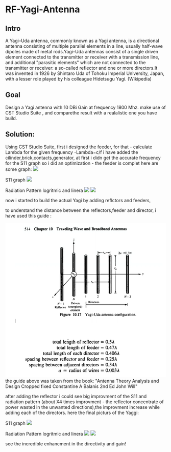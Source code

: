 # RF-Yagi-Antenna
## Intro  
A Yagi–Uda antenna, commonly known as a Yagi antenna, is a directional antenna consisting of multiple parallel elements in a line, usually half-wave dipoles made of metal rods.Yagi–Uda antennas consist of a single driven element connected to the transmitter or receiver with a transmission line, and additional "parasitic elements" which are not connected to the transmitter or receiver: a so-called reflector and one or more directors.It was invented in 1926 by Shintaro Uda of Tohoku Imperial University, Japan, with a lesser role played by his colleague Hidetsugu Yagi. (Wikipedia)

## Goal
Design a Yagi antenna with 10 DBi Gain at frequency 1800 Mhz. 
make use of CST Studio Suite , and comparethe result with a realalistic one you have build.

## Solution:
Using CST Studio Suite,
first i designed the feeder, for that - calculate Lambda for the given frequency -Lambda=c/f 
i have added the cilinder,brick,contacts,generator,
at first i didn get the accurate frequency for the S11 graph so i did an optimization - the feeder is complet
here are some graph:
![](s11_feeder.png)

S11 graph 
![](s11_feeder.png)


Radiation Pattern logritmic and linera
![](feederr.png)
![](feeder_linear.png)

now i started to build the actual Yagi by adding reflctors and feeders,

to understand the distance between the reflectors,feeder and director, i have used this guide :

![](Antena_configuration.png)
the guide above was taken from the book:
"Antenna Theory Analysis and Design Cropped fixed Constantine A Balanis 2nd Ed John Will"

after adding the reflector i could see big improvment of the S11 and radiation pattern (about X4 times improvment - the reflector concentrate of power wasted in the unwanted directions),the improvment increase while adding each of the directors.
here the final picturs of the Yaggi:  

S11 graph 
![](s11_Yaggi.png)


Radiation Pattern logritmic and linera
![](rp_Yaggi.png)
![](rp_L_Yaggi.png)




see the incredible enhancment in the directivity and gain!





















